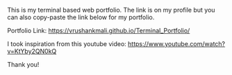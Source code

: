 This is my terminal based web portfolio. The link is on my profile but you can also copy-paste the link below for my portfolio.

Portfolio Link: https://vrushankmali.github.io/Terminal_Portfolio/

I took inspiration from this youtube video: https://www.youtube.com/watch?v=KtYby2QN0kQ

Thank you!
